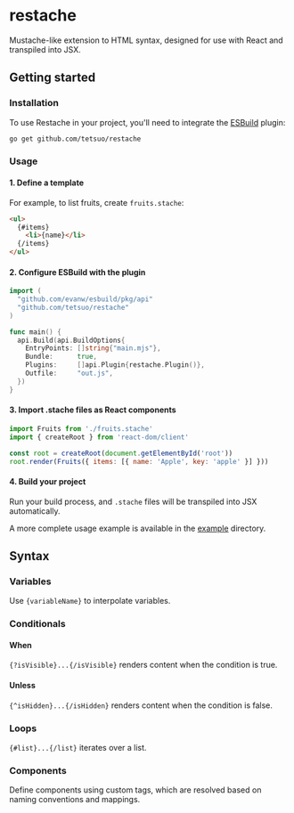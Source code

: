 # restache

Mustache-like extension to HTML syntax, designed for use with React and transpiled into JSX.

## Getting started

### Installation

To use Restache in your project, you'll need to integrate the [ESBuild](https://esbuild.github.io/) plugin:

```bash
go get github.com/tetsuo/restache
```

### Usage

#### 1. Define a template

For example, to list fruits, create `fruits.stache`:

```html
<ul>
  {#items}
    <li>{name}</li>
  {/items}
</ul>
```

#### 2. Configure ESBuild with the plugin

```go
import (
  "github.com/evanw/esbuild/pkg/api"
  "github.com/tetsuo/restache"
)

func main() {
  api.Build(api.BuildOptions{
    EntryPoints: []string{"main.mjs"},
    Bundle:      true,
    Plugins:     []api.Plugin{restache.Plugin()},
    Outfile:     "out.js",
  })
}
```

#### 3. Import .stache files as React components

```js
import Fruits from './fruits.stache'
import { createRoot } from 'react-dom/client'

const root = createRoot(document.getElementById('root'))
root.render(Fruits({ items: [{ name: 'Apple', key: 'apple' }] }))
```

#### 4. Build your project

Run your build process, and `.stache` files will be transpiled into JSX automatically.

A more complete usage example is available in the [example](./example) directory.

## Syntax

### Variables

Use `{variableName}` to interpolate variables.

### Conditionals

#### When

`{?isVisible}...{/isVisible}` renders content when the condition is true.

#### Unless

`{^isHidden}...{/isHidden}` renders content when the condition is false.

### Loops

`{#list}...{/list}` iterates over a list.

### Components

Define components using custom tags, which are resolved based on naming conventions and mappings.



